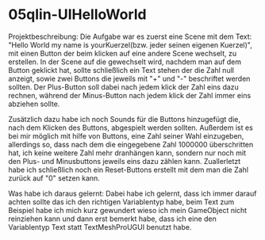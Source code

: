 # 05qlin-UIHelloWorld

Projektbeschreibung:
Die Aufgabe war es zuerst eine Scene mit dem Text: "Hello World my name is yourKuerzel(bzw. jeder seinen eigenen Kuerzel)", mit einen Button der beim klicken auf eine andere Scene wechselt, zu erstellen.
In der Scene auf die gewechselt wird, nachdem man auf dem Button geklickt hat, sollte schließlich ein Text stehen der die Zahl null anzeigt, sowie zwei Buttons die jeweils mit "+" und "-" beschriftet werden sollten. Der Plus-Button soll dabei nach jedem klick der Zahl eins dazu rechnen, während der Minus-Button nach jedem klick der Zahl immer eins abziehen sollte. 

Zusätzlich dazu habe ich noch Sounds für die Buttons hinzugefügt die, nach dem Klicken des Buttons, abgespielt werden sollten. Außerdem ist es bei mir möglich mit hilfe von Buttons, eine Zahl seiner Wahl einzugeben, allerdings so, dass nach dem die eingegebene Zahl 1000000 überschritten hat, ich keine weitere Zahl mehr dranhängen kann, sondern nur noch mit den Plus- und Minusbuttons jeweils eins dazu zählen kann. Zuallerletzt habe ich schließlich noch ein Reset-Buttons erstellt mit dem man die Zahl zurück auf "0" setzen kann. 

Was habe ich daraus gelernt:
Dabei habe ich gelernt, dass ich immer darauf achten sollte das ich den richtigen Variablentyp habe, beim Text zum Beispiel habe ich mich kurz gewundert wieso ich mein GameObject nicht reinziehen kann und dann erst bemerkt habe, dass ich eine den Variablentyp Text statt TextMeshProUGUI benutzt habe. 
